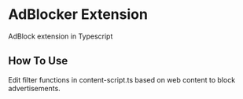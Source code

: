 # AdBlocker Extension

AdBlock extension in Typescript

## How To Use

Edit filter functions in content-script.ts based on web content to block advertisements.
